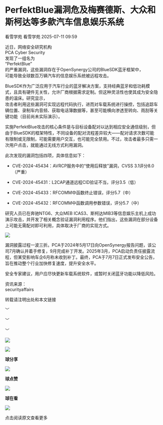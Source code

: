 #  PerfektBlue漏洞危及梅赛德斯、大众和斯柯达等多款汽车信息娱乐系统  
看雪学苑  看雪学苑   2025-07-11 09:59  
  
近日，网络安全研究机构  
PCA Cyber Security  
发现了一组名为  
“PerfektBlue”  
的严重漏洞，这些漏洞存在于OpenSynergy公司的BlueSDK蓝牙框架中，  
可能导致全球数百万辆汽车的信息娱乐系统被远程攻击。  
  
  
BlueSDK作为广泛应用于汽车行业的蓝牙解决方案，支持经典蓝牙和低功耗模式，且具有硬件无关性，允许厂商根据需求定制。但这种灵活性也使其成为安全隐患的温床。研究显示，  
攻击者利用这些漏洞可实现远程代码执行，进而对车载系统进行操控，包括追踪车辆位置、录制车内音频、获取电话簿数据等，甚至可能横向渗透至转向、雨刮等关键功能（目前尚未实际演示）。  
  
  
实施PerfektBlue攻击的核心条件是与目标设备配对以达到相应安全通信级别，但由于BlueSDK的框架特性，不同设备的配对流程差异较大——配对请求次数可能有限制或无限制，可能需要用户交互，也可能完全禁用。不过，攻击者最多只需一次用户点击，就能通过无线方式利用漏洞。  
  
  
此次发现的漏洞包括四项，具体信息如下：  
  
- CVE-2024-45434：AVRCP服务中的“使用后释放”漏洞，CVSS 3.1评分8.0（严重）  
  
- CVE-2024-45431：L2CAP通道远程CID验证不当，评分3.5（低）  
  
- CVE-2024-45433：RFCOMM中函数终止错误，评分5.7（中）  
  
- CVE-2024-45432：RFCOMM中函数调用参数错误，评分5.7（中）  
  
  
研究人员已在奔驰NTG6、大众MEB ICAS3、斯柯达MIB3等信息娱乐主机上成功演示攻击，并开发了相关概念验证漏洞利用程序。他们指出，这些漏洞在部分设备上可能无需配对即可利用，具体取决于厂商的实现方式。  
  
  
![](https://mmbiz.qpic.cn/sz_mmbiz_png/1UG7KPNHN8HibWZib3TdstmyRIr0a4KdwYrXFpJibs0c4EfKc7h5qIs3Gd0LoWUfrxlkso0bPAsVPoibqryf1OSRdw/640?wx_fmt=png&from=appmsg "")  
  
  
漏洞披露过程一波三折。PCA于2024年5月17日向OpenSynergy报告问题，该公司7月确认并着手修复，9月完成补丁开发。2025年3月，PCA启动负责任披露流程，但某受影响车企6月称未收到补丁。最终，PCA于7月7日正式发布安全公告，旨在推动整个行业加快修复速度，提升安全水平。  
  
  
安全专家建议，用户应尽快更新车载系统软件，或暂时关闭蓝牙功能以降低风险。  
  
  
  
资讯来源：  
securityaffairs  
  
转载请注明出处和本文链接  
  
  
﹀  
  
﹀  
  
﹀  
  
  
![](https://mmbiz.qpic.cn/mmbiz_jpg/Uia4617poZXP96fGaMPXib13V1bJ52yHq9ycD9Zv3WhiaRb2rKV6wghrNa4VyFR2wibBVNfZt3M5IuUiauQGHvxhQrA/640?wx_fmt=jpeg "")  
  
  
![](https://mmbiz.qpic.cn/sz_mmbiz_gif/1UG7KPNHN8Fjcl6q2ORwibt8PXPU5bLibE1yC1VFg5b1Fw8RncvZh2CWWiazpL6gPXp0lXED2x1ODLVNicsagibuxRw/640?wx_fmt=gif&from=appmsg "")  
  
**球分享**  
  
![](https://mmbiz.qpic.cn/sz_mmbiz_gif/1UG7KPNHN8Fjcl6q2ORwibt8PXPU5bLibE1yC1VFg5b1Fw8RncvZh2CWWiazpL6gPXp0lXED2x1ODLVNicsagibuxRw/640?wx_fmt=gif&from=appmsg "")  
  
**球点赞**  
  
![](https://mmbiz.qpic.cn/sz_mmbiz_gif/1UG7KPNHN8Fjcl6q2ORwibt8PXPU5bLibE1yC1VFg5b1Fw8RncvZh2CWWiazpL6gPXp0lXED2x1ODLVNicsagibuxRw/640?wx_fmt=gif&from=appmsg "")  
  
**球在看**  
  
  
![](https://mmbiz.qpic.cn/sz_mmbiz_gif/1UG7KPNHN8Fjcl6q2ORwibt8PXPU5bLibExiboJzOiafqGLvlOkrmU6NIr3qSr7ibpkIo2N5mhCTNXoMl37s2oRSIDw/640?wx_fmt=gif&from=appmsg "")  
  
点击阅读原文查看更多  
  
